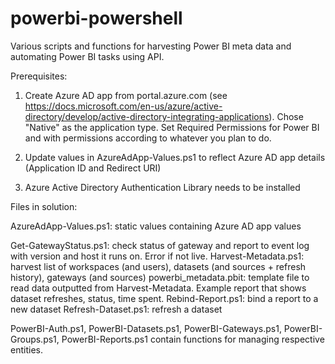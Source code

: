# powerbi-powershell
Various scripts and functions for harvesting Power BI meta data and automating Power BI tasks using API.

Prerequisites:

1. Create Azure AD app from portal.azure.com (see https://docs.microsoft.com/en-us/azure/active-directory/develop/active-directory-integrating-applications). Chose "Native" as the application type. Set Required Permissions for Power BI and with permissions according to whatever you plan to do.

2. Update values in AzureAdApp-Values.ps1 to reflect Azure AD app details (Application ID and Redirect URI)

3. Azure Active Directory Authentication Library needs to be installed


Files in solution:

AzureAdApp-Values.ps1: static values containing Azure AD app values

Get-GatewayStatus.ps1: check status of gateway and report to event log with version and host it runs on. Error if not live.
Harvest-Metadata.ps1: harvest list of workspaces (and users), datasets (and sources + refresh history), gateways (and sources)
powerbi_metadata.pbit: template file to read data outputted from Harvest-Metadata. Example report that shows dataset refreshes, status, time spent.
Rebind-Report.ps1: bind a report to a new dataset
Refresh-Dataset.ps1: refresh a dataset

PowerBI-Auth.ps1, PowerBI-Datasets.ps1, PowerBI-Gateways.ps1, PowerBI-Groups.ps1, PowerBI-Reports.ps1 contain functions for managing respective entities.


